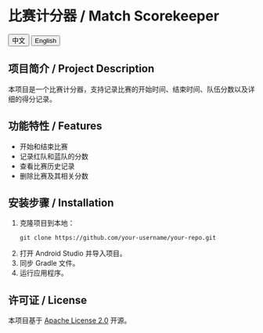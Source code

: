 # <span id="project-title">比赛计分器 / Match Scorekeeper</span>

<div>
  <button onclick="setLanguage('zh')">中文</button>
  <button onclick="setLanguage('en')">English</button>
</div>

<div id="content">
  <h2>项目简介 / Project Description</h2>
  <p class="zh">本项目是一个比赛计分器，支持记录比赛的开始时间、结束时间、队伍分数以及详细的得分记录。</p>
  <p class="en" style="display:none;">This project is a match scorekeeper that supports recording the start time, end time, team scores, and detailed scoring records of matches.</p>

<h2>功能特性 / Features</h2>
  <ul>
    <li class="zh">开始和结束比赛</li>
    <li class="en" style="display:none;">Start and end matches</li>
    <li class="zh">记录红队和蓝队的分数</li>
    <li class="en" style="display:none;">Record scores for the red and blue teams</li>
    <li class="zh">查看比赛历史记录</li>
    <li class="en" style="display:none;">View match history</li>
    <li class="zh">删除比赛及其相关分数</li>
    <li class="en" style="display:none;">Delete matches and their associated scores</li>
  </ul>

<h2>安装步骤 / Installation</h2>
  <ol>
    <li class="zh">克隆项目到本地：</li>
    <li class="en" style="display:none;">Clone the repository to your local machine:</li>
    <pre><code>git clone https://github.com/your-username/your-repo.git</code></pre>
    <li class="zh">打开 Android Studio 并导入项目。</li>
    <li class="en" style="display:none;">Open Android Studio and import the project.</li>
    <li class="zh">同步 Gradle 文件。</li>
    <li class="en" style="display:none;">Sync the Gradle files.</li>
    <li class="zh">运行应用程序。</li>
    <li class="en" style="display:none;">Run the application.</li>
  </ol>

<h2>许可证 / License</h2>
  <p class="zh">本项目基于 <a href="https://www.apache.org/licenses/LICENSE-2.0">Apache License 2.0</a> 开源。</p>
  <p class="en" style="display:none;">This project is licensed under the <a href="https://www.apache.org/licenses/LICENSE-2.0">Apache License 2.0</a>.</p>
</div>

<script>
  function setLanguage(lang) {
    const zhElements = document.querySelectorAll('.zh');
    const enElements = document.querySelectorAll('.en');
    if (lang === 'zh') {
      zhElements.forEach(el => el.style.display = '');
      enElements.forEach(el => el.style.display = 'none');
    } else {
      zhElements.forEach(el => el.style.display = 'none');
      enElements.forEach(el => el.style.display = '');
    }
  }
</script>